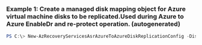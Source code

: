### Example 1: Create a managed disk mapping object for Azure virtual machine disks to be replicated.Used during Azure to Azure EnableDr and re-protect operation. (autogenerated)
```powershell
PS C:\> New-AzRecoveryServicesAsrAzureToAzureDiskReplicationConfig -DiskId $diskId -LogStorageAccountId $logStorageAccountId -ManagedDisk  -RecoveryReplicaDiskAccountType Premium_LRS -RecoveryResourceGroupId $RecoveryResourceGroupId -RecoveryTargetDiskAccountType Premium_LRS
```

